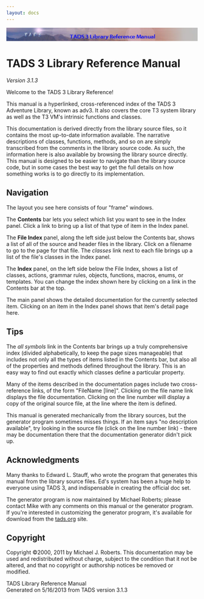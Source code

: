 ```yaml
---
layout: docs
---
```

<div class="topbar">

<img src="topbar.jpg" data-border="0" />

</div>



<div class="fdesc">

# TADS 3 Library Reference Manual

*Version 3.1.3*

Welcome to the TADS 3 Library Reference!

This manual is a hyperlinked, cross-referenced index of the TADS 3
Adventure Library, known as adv3. It also covers the core T3 system
library as well as the T3 VM's intrinsic functions and classes.

This documentation is derived directly from the library source files, so
it contains the most up-to-date information available. The narrative
descriptions of classes, functions, methods, and so on are simply
transcribed from the comments in the library source code. As such, the
information here is also available by browsing the library source
directly. This manual is designed to be easier to navigate than the
library source code, but in some cases the best way to get the full
details on how something works is to go directly to its implementation.

## Navigation

The layout you see here consists of four "frame" windows.

The **Contents** bar lets you select which list you want to see in the
Index panel. Click a link to bring up a list of that type of item in the
Index panel.

The **File Index** panel, along the left side just below the Contents
bar, shows a list of all of the source and header files in the library.
Click on a filename to go to the page for that file. The *classes* link
next to each file brings up a list of the file's classes in the Index
panel.

The **Index** panel, on the left side below the File Index, shows a list
of classes, actions, grammar rules, objects, functions, macros, enums,
or templates. You can change the index shown here by clicking on a link
in the Contents bar at the top.

The main panel shows the detailed documentation for the currently
selected item. Clicking on an item in the Index panel shows that item's
detail page here.

## Tips

The *all symbols* link in the Contents bar brings up a truly
comprehensive index (divided alphabetically, to keep the page sizes
manageable) that includes not only all the types of items listed in the
Contents bar, but also all of the properties and methods defined
throughout the library. This is an easy way to find out exactly which
classes define a particular property.

Many of the items described in the documentation pages include two
cross-reference links, of the form "FileName \[line\]". Clicking on the
file name link displays the file documentation. Clicking on the line
number will display a copy of the original source file, at the line
where the item is defined.

This manual is generated mechanically from the library sources, but the
generator program sometimes misses things. If an item says "no
description available", try looking in the source file (click on the
line number link) - there may be documentation there that the
documentation generator didn't pick up.

## Acknowledgments

Many thanks to Edward L. Stauff, who wrote the program that generates
this manual from the library source files. Ed's system has been a huge
help to everyone using TADS 3, and indispensable in creating the
official doc set.

The generator program is now maintained by Michael Roberts; please
contact Mike with any comments on this manual or the generator program.
If you're interested in customizing the generator program, it's
available for download from the
<a href="http://www.tads.org" target="_top">tads.org</a> site.

## Copyright

Copyright ©2000, 2011 by Michael J. Roberts. This documentation may be
used and redistributed without charge, subject to the condition that it
not be altered, and that no copyright or authorship notices be removed
or modified.



<div class="ftr">

TADS Library Reference Manual  
Generated on 5/16/2013 from TADS version 3.1.3

</div>

</div>
